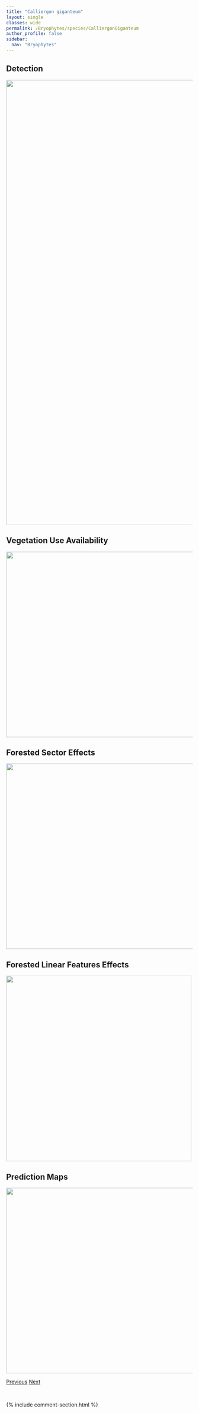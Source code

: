 ```yaml
---
title: "Calliergon giganteum"
layout: single
classes: wide
permalink: /Bryophytes/species/CalliergonGiganteum
author_profile: false
sidebar:
  nav: "Bryophytes"
---
```


<h2>Detection</h2>

<a href="https://drive.google.com/uc?export=view&id=1neRdz-kG0Y1IoUWe8k-bj0fIQGLi70wZ">
<img src="https://drive.google.com/uc?export=view&id=1neRdz-kG0Y1IoUWe8k-bj0fIQGLi70wZ" height = "1200" width = "800">
</a>


<h2>Vegetation Use Availability</h2>

<a href="https://drive.google.com/uc?export=view&id=1mRi9hJiBpuDCGgTRpM93nRasuuj8uaVw">
<img src="https://drive.google.com/uc?export=view&id=1mRi9hJiBpuDCGgTRpM93nRasuuj8uaVw" height = "500" width = "1000">
</a>


<h2>Forested Sector Effects</h2>

<a href="https://drive.google.com/uc?export=view&id=15Mlxj4AvqKcEXMS4ygxxYw4i_t_2SSmc">
<img src="https://drive.google.com/uc?export=view&id=15Mlxj4AvqKcEXMS4ygxxYw4i_t_2SSmc" height = "500" width = "1000">
</a>


<h2>Forested Linear Features Effects</h2>

<a href="https://drive.google.com/uc?export=view&id=1mMFO6gPP3gP6fu2zrKVK_YwXDQX2IX6J">
<img src="https://drive.google.com/uc?export=view&id=1mMFO6gPP3gP6fu2zrKVK_YwXDQX2IX6J" height = "500" width = "500">
</a>


<h2>Prediction Maps</h2>

<a href="https://drive.google.com/uc?export=view&id=1m1bn9nxIiZqXbZjlTnt797rG9B3idg2s">
<img src="https://drive.google.com/uc?export=view&id=1m1bn9nxIiZqXbZjlTnt797rG9B3idg2s" height = "500" width = "1000">
</a>


<a href="/DevelopmentWebsite/Bryophytes/species/CalliergonCordifolium" class="pagination--pager" title="Calliergon cordifolium">Previous</a> <a href="/DevelopmentWebsite/Bryophytes/species/CalliergonRichardsonii" class="pagination--pager" title="Calliergon richardsonii">Next</a>

<p>&nbsp;</p>

{% include comment-section.html %}
